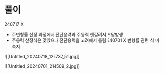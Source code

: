 # 풀이

240717 X
- 주변형률 산정 과정에서 전단응려과 주응력 헷갈려서 오답발생
- 주응력 산정식은 맞았으나 전단응력을 고려해서 틀림
240701 X 변형률 관련 식 미숙지

![[Untitled_20240718_125737_51.jpg]]

![[Untitled_20240701_214509_2.jpg]]
